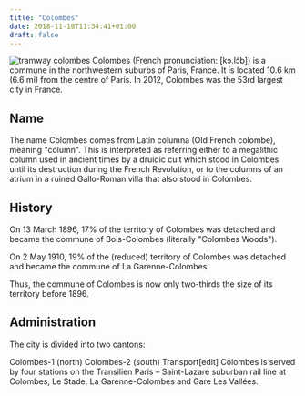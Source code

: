 ```yaml
---
title: "Colombes"
date: 2018-11-18T11:34:41+01:00
draft: false
---
```

![tramway colombes](https://no-signal.me/assets/images/00054/000547914401_001.jpg)
Colombes (French pronunciation: ​[kɔ.lɔ̃b]) is a commune in the northwestern suburbs of Paris, France. It is located 10.6 km (6.6 mi) from the centre of Paris. In 2012, Colombes was the 53rd largest city in France.

## Name
The name Colombes comes from Latin columna (Old French colombe), meaning "column". This is interpreted as referring either to a megalithic column used in ancient times by a druidic cult which stood in Colombes until its destruction during the French Revolution, or to the columns of an atrium in a ruined Gallo-Roman villa that also stood in Colombes.

## History
On 13 March 1896, 17% of the territory of Colombes was detached and became the commune of Bois-Colombes (literally "Colombes Woods").

On 2 May 1910, 19% of the (reduced) territory of Colombes was detached and became the commune of La Garenne-Colombes.

Thus, the commune of Colombes is now only two-thirds the size of its territory before 1896.

## Administration
The city is divided into two cantons:

Colombes-1 (north)
Colombes-2 (south)
Transport[edit]
Colombes is served by four stations on the Transilien Paris – Saint-Lazare suburban rail line at Colombes, Le Stade, La Garenne-Colombes and Gare Les Vallées.
